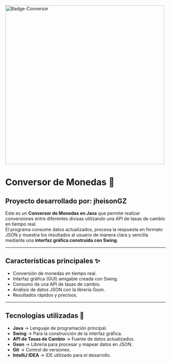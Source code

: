 

<img width="500" height="500" alt="Badge-Conversor" src="https://github.com/user-attachments/assets/721c8fee-95fd-416f-878a-cc46bc95bbb9" />


# Conversor de Monedas 💱
## Proyecto desarrollado por: jheisonGZ

Este es un **Conversor de Monedas en Java** que permite realizar conversiones entre diferentes divisas utilizando una API de tasas de cambio en tiempo real.  
El programa consume datos actualizados, procesa la respuesta en formato JSON y muestra los resultados al usuario de manera clara y sencilla mediante una **interfaz gráfica construida con Swing**.

---

## Características principales ✨
- Conversión de monedas en tiempo real.
- Interfaz gráfica (GUI) amigable creada con Swing.
- Consumo de una API de tasas de cambio.
- Análisis de datos JSON con la librería Gson.
- Resultados rápidos y precisos.

---

## Tecnologías utilizadas 🚀
- **Java** → Lenguaje de programación principal.
- **Swing** → Para la construcción de la interfaz gráfica.
- **API de Tasas de Cambio** → Fuente de datos actualizados.
- **Gson** → Librería para procesar y mapear datos en JSON.
- **Git** → Control de versiones.
- **IntelliJ IDEA** → IDE utilizado para el desarrollo.  
